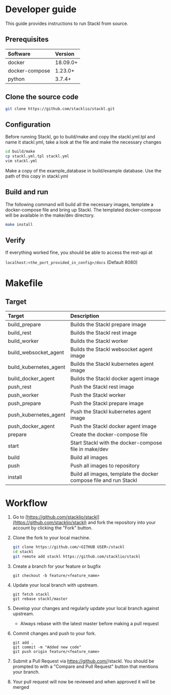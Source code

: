 # Developer guide

This guide provides instructions to run Stackl from source.

## Prerequisites

| Software       | Version  |
| :------------- | :------- |
| docker         | 18.09.0+ |
| docker-compose | 1.23.0+  |
| python         | 3.7.4+   |

## Clone the source code

```sh
git clone https://github.com/stacklio/stackl.git
```

## Configuration

Before running Stackl, go to build/make and copy the stackl.yml.tpl and name it stackl.yml, take a look at the file and make the necessary changes

```sh
cd build/make
cp stackl.yml.tpl stackl.yml
vim stackl.yml
```

Make a copy of the example_database in build/example database. Use the path of this copy in stackl.yml

## Build and run

The following command will build all the necessary images, template a docker-compose file and bring up Stackl. The templated docker-compose will be available in the make/dev directory.

```sh
make install
```

## Verify

If everything worked fine, you should be able to access the rest-api at

`localhost:<the_port_provided_in_config>/docs` (Default 8080)

# Makefile

## Target

| Target        | Description                                                       |
| :------------ | :---------------------------------------------------------------- |
| build_prepare    | Builds the Stackl prepare image                                |
| build_rest    | Builds the Stackl rest image                                      |
| build_worker | Builds the Stackl worker                                           |
| build_websocket_agent   | Builds the Stackl websocket agent image                 |
| build_kubernetes_agent   | Builds the Stackl kubernetes agent image               |
| build_docker_agent   | Builds the Stackl docker agent image                       |
| push_rest    | Push the Stackl rest image                                         |
| push_worker | Push the Stackl worker                                              |
| push_prepare   | Push the Stackl prepare image                                    |
| push_kubernetes_agent   | Push the Stackl kubernetes agent image                  |
| push_docker_agent   | Push the Stackl docker agent image                          |
| prepare       | Create the docker-compose file                                    |
| start         | Start Stackl with the docker-compose file in make/dev             |
| build         | Build all images                                                  |
| push          | Push all images to repository                                     |
| install       | Build all images, template the docker compose file and run Stackl |

# Workflow

1. Go to [https://github.com/stacklio/stackl](https://github.com/stacklio/stackl) and fork the repository
   into your account by clicking the "Fork" button.

1. Clone the fork to your local machine.
    
    ```bash
    git clone https://github.com/<GITHUB USER>/stackl
    cd stackl
    git remote add stackl https://github.com/stacklio/stackl
    ```

1. Create a branch for your feature or bugfix

    ```
    git checkout -b feature/<feature_name>
    ```

1. Update your local branch with upstream.

    ```
    git fetch stackl
    git rebase stackl/master
    ```

1. Develop your changes and regularly update your local branch against upstream.

    - Always rebase with the latest master before making a pull request

1. Commit changes and push to your fork.

    ```
    git add .
    git commit -m "Added new code"
    git push origin feature/<feature_name>
    ```

1. Submit a Pull Request via https://github.com/<GITHUB USER>/stackl. You
   should be prompted to with a "Compare and Pull Request" button that
   mentions your branch.

1. Your pull request will now be reviewed and when approved it will be merged
